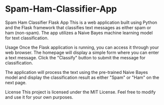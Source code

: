 # Spam-Ham-Classifier-App
Spam Ham Classifier Flask App
This is a web application built using Python and the Flask framework that classifies text messages as either spam or ham (non-spam). The app utilizes a Naive Bayes machine learning model for text classification.

Usage
Once the Flask application is running, you can access it through your web browser. The homepage will display a simple form where you can enter a text message. Click the "Classify" button to submit the message for classification.

The application will process the text using the pre-trained Naive Bayes model and display the classification result as either "Spam" or "Ham" on the next page.

License
This project is licensed under the MIT License. Feel free to modify and use it for your own purposes.
